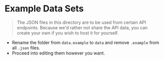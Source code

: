 # Example Data Sets
> The JSON files in this directory are to be used from certain API endpoints. Because we'd rather not share the API data, you can create your own if you wish to host it for yourself.
- Rename the folder from `data.example` to `data` and remove `.example` from all `.json` files.
- Proceed into editing them however you want. 